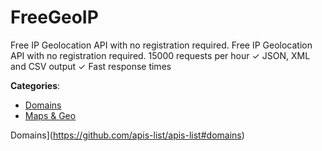 # FreeGeoIP


Free IP Geolocation API with no registration required. Free IP Geolocation API with no registration required.  15000 requests per hour ✓ JSON, XML and CSV output ✓ Fast response times



**Categories**:
- [Domains](https://github.com/apis-list/apis-list#domains)
- [Maps & Geo](https://github.com/apis-list/apis-list#maps-and-geo)



Domains](https://github.com/apis-list/apis-list#domains)







